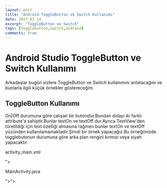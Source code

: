 ```yaml
---
layout: post
title: "Android ToggleButton ve Switch Kullanımı"
date: 2017-07-14
excerpt: "ToggleButton ve Switch"
tags: [togglebutton,switch,android]
comments: true
---
```

# Android Studio ToggleButton ve Switch Kullanımı

Arkadaşlar bugün sizlere ToggleButton ve Switch kullanımını anlatacağım ve bunlarla ilgili küçük örnekler göstereceğim.

## ToggleButton Kullanımı

On|Off durumuna göre çalışan bir butondur.Bundan dolayı iki farklı attribute'a sahiptir.Bunlar textOn ve textOff dur.Ayrıca TextView'den türetildiği 
için text özelliği almasına rağmen bunlar textOn ve textOff yüzünden kullanılamamaktadır.Şimdi bir örnek yapacağız.Bu örneğimizde togglebutonun durumuna
göre arka plan rengini kırmızı veya siyah yapacaktır.

activity_main.xml
<script src="https://gist.github.com/alikaraca/c810d711d06e60bfbfdb1f20b3a1dd8f.js"></script>">

MainActivity.java

<script src="<script src="https://gist.github.com/alikaraca/9462258e6fde13afc38edbbe66eb6eef.js"></script>"></script>">
